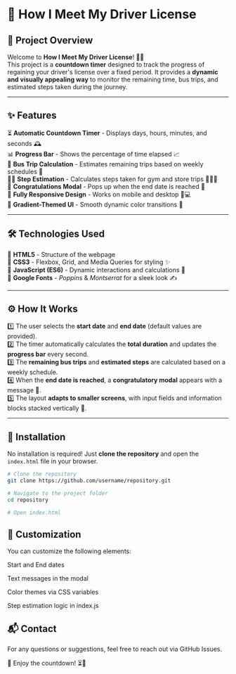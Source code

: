 # 🏁 How I Meet My Driver License

## 📌 Project Overview

Welcome to **How I Meet My Driver License**! 🚗💨  
This project is a **countdown timer** designed to track the progress of regaining your driver's license over a fixed period. It provides a **dynamic and visually appealing way** to monitor the remaining time, bus trips, and estimated steps taken during the journey.  

---

## ✨ Features  

⏳ **Automatic Countdown Timer** - Displays days, hours, minutes, and seconds 🕰️  
📊 **Progress Bar** - Shows the percentage of time elapsed 📈  
🚌 **Bus Trip Calculation** - Estimates remaining trips based on weekly schedules 🚏  
🚶‍♂️ **Step Estimation** - Calculates steps taken for gym and store trips 🏋️‍♂️🛒  
🎉 **Congratulations Modal** - Pops up when the end date is reached 🎊  
📱 **Fully Responsive Design** - Works on mobile and desktop 📲💻  
🎨 **Gradient-Themed UI** - Smooth dynamic color transitions 🌈  

---

## 🛠 Technologies Used  

🔹 **HTML5** - Structure of the webpage  
🔹 **CSS3** - Flexbox, Grid, and Media Queries for styling ✨  
🔹 **JavaScript (ES6)** - Dynamic interactions and calculations 🧠  
🔹 **Google Fonts** - *Poppins* & *Montserrat* for a sleek look ✍️  

---

## ⚙️ How It Works  

1️⃣ The user selects the **start date** and **end date** (default values are provided).  
2️⃣ The timer automatically calculates the **total duration** and updates the **progress bar** every second.  
3️⃣ The **remaining bus trips** and **estimated steps** are calculated based on a weekly schedule.  
4️⃣ When the **end date is reached**, a **congratulatory modal** appears with a message 🎊.  
5️⃣ The layout **adapts to smaller screens**, with input fields and information blocks stacked vertically 📏.  

---

## 🚀 Installation  

No installation is required! Just **clone the repository** and open the `index.html` file in your browser.  

```sh
# Clone the repository  
git clone https://github.com/username/repository.git  

# Navigate to the project folder  
cd repository  

# Open index.html
```

## 🎨 Customization

You can customize the following elements:

Start and End dates

Text messages in the modal

Color themes via CSS variables

Step estimation logic in index.js

## 📬 Contact

For any questions or suggestions, feel free to reach out via GitHub Issues.

🚀 Enjoy the countdown! ⏳🎯

